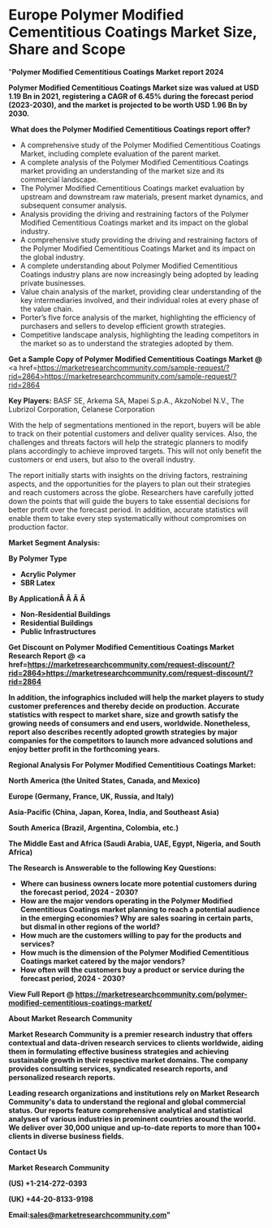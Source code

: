# Europe Polymer Modified Cementitious Coatings Market Size, Share and Scope
"<strong>Polymer Modified Cementitious Coatings Market report 2024</strong>

<strong>Polymer Modified Cementitious Coatings Market size was valued at USD 1.19 Bn in 2021, registering a CAGR of 6.45% during the forecast period (2023-2030), and the market is projected to be worth USD 1.96 Bn by 2030.</strong>

 <strong><b>What does the Polymer Modified Cementitious Coatings report offer?</b></strong>
<ul>
  <li>A comprehensive study of the Polymer Modified Cementitious Coatings Market, including complete evaluation of the parent market.</li>
  <li>A complete analysis of the Polymer Modified Cementitious Coatings market providing an understanding of the market size and its commercial landscape.</li>
  <li>The Polymer Modified Cementitious Coatings market evaluation by upstream and downstream raw materials, present market dynamics, and subsequent consumer analysis.</li>
  <li>Analysis providing the driving and restraining factors of the Polymer Modified Cementitious Coatings market and its impact on the global industry.</li>
  <li>A comprehensive study providing the driving and restraining factors of the Polymer Modified Cementitious Coatings Market and its impact on the global industry.</li>
  <li>A complete understanding about Polymer Modified Cementitious Coatings industry plans are now increasingly being adopted by leading private businesses.</li>
  <li>Value chain analysis of the market, providing clear understanding of the key intermediaries involved, and their individual roles at every phase of the value chain.</li>
  <li>Porter’s five force analysis of the market, highlighting the efficiency of purchasers and sellers to develop efficient growth strategies.</li>
  <li>Competitive landscape analysis, highlighting the leading competitors in the market so as to understand the strategies adopted by them.</li>
</ul>

<strong>Get a Sample Copy of Polymer Modified Cementitious Coatings Market @ </strong><a href=https://marketresearchcommunity.com/sample-request/?rid=2864><u>https://marketresearchcommunity.com/sample-request/?rid=2864</u></a>

<strong>Key Players:</strong> 
BASF SE, Arkema SA, Mapei S.p.A., AkzoNobel N.V., The Lubrizol Corporation, Celanese Corporation

With the help of segmentations mentioned in the report, buyers will be able to track on their potential customers and deliver quality services. Also, the challenges and threats factors will help the strategic planners to modify plans accordingly to achieve improved targets. This will not only benefit the customers or end users, but also to the overall industry.

The report initially starts with insights on the driving factors, restraining aspects, and the opportunities for the players to plan out their strategies and reach customers across the globe. Researchers have carefully jotted down the points that will guide the buyers to take essential decisions for better profit over the forecast period. In addition, accurate statistics will enable them to take every step systematically without compromises on production factor.

<strong>Market Segment Analysis:</strong>


<strong><strong>By Polymer Type </strong></h4>
<ul>
 	<li>Acrylic Polymer</li>
 	<li>SBR Latex</li>
</ul>
<strong><strong>By ApplicationÂ Â Â Â  </strong></h4>
<ul>
 	<li>Non-Residential Buildings</li>
 	<li>Residential Buildings</li>
 	<li>Public Infrastructures</li>
</ul>

<strong>Get Discount on Polymer Modified Cementitious Coatings Market Research Report @ </b></strong><a href=https://marketresearchcommunity.com/request-discount/?rid=2864><u>https://marketresearchcommunity.com/request-discount/?rid=2864</u></a>

In addition, the infographics included will help the market players to study customer preferences and thereby decide on production. Accurate statistics with respect to market share, size and growth satisfy the growing needs of consumers and end users, worldwide. Nonetheless, report also describes recently adopted growth strategies by major companies for the competitors to launch more advanced solutions and enjoy better profit in the forthcoming years.

<strong>Regional Analysis For Polymer Modified Cementitious Coatings Market:</strong>

<strong>North America</strong> (the United States, Canada, and Mexico)

<strong>Europe</strong> (Germany, France, UK, Russia, and Italy)

<strong>Asia-Pacific</strong> (China, Japan, Korea, India, and Southeast Asia)

<strong>South America</strong> (Brazil, Argentina, Colombia, etc.)

<strong>The Middle East and Africa</strong> (Saudi Arabia, UAE, Egypt, Nigeria, and South Africa)

<strong>The Research is Answerable to the following Key Questions:</strong>
<ul>
 	<li>Where can business owners locate more potential customers during the forecast period, 2024 - 2030?</li>
 	<li>How are the major vendors operating in the Polymer Modified Cementitious Coatings market planning to reach a potential audience in the emerging economies? Why are sales soaring in certain parts, but dismal in other regions of the world?</li>
 	<li>How much are the customers willing to pay for the products and services?</li>
 	<li>How much is the dimension of the Polymer Modified Cementitious Coatings market catered by the major vendors?</li>
 	<li>How often will the customers buy a product or service during the forecast period, 2024 - 2030?</li>
</ul>

<strong>View Full Report @</strong> <a href=https://marketresearchcommunity.com/polymer-modified-cementitious-coatings-market/>https://marketresearchcommunity.com/polymer-modified-cementitious-coatings-market/</a>

<strong>About Market Research Community</strong>

Market Research Community is a premier research industry that offers contextual and data-driven research services to clients worldwide, aiding them in formulating effective business strategies and achieving sustainable growth in their respective market domains. The company provides consulting services, syndicated research reports, and personalized research reports.

Leading research organizations and institutions rely on Market Research Community's data to understand the regional and global commercial status. Our reports feature comprehensive analytical and statistical analyses of various industries in prominent countries around the world. We deliver over 30,000 unique and up-to-date reports to more than 100+ clients in diverse business fields.

<strong>Contact Us</strong>

<strong>Market Research Community</strong>

(US) +1-214-272-0393

(UK) +44-20-8133-9198

<strong>Email:</strong>sales@marketresearchcommunity.com"
